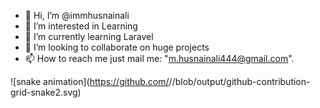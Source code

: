- 👋 Hi, I’m @immhusnainali
- 👀 I’m interested in Learning
- 🌱 I’m currently learning Laravel
- 💞️ I’m looking to collaborate on huge projects
- 📫 How to reach me just mail me: "m.husnainali444@gmail.com".

<!---
immhusnainali/immhusnainali is a ✨ special ✨ repository because its `README.md` (this file) appears on your GitHub profile.
You can click the Preview link to take a look at your changes.
--->
![snake animation](https://github.com/<seu user name>/<seu user name>/blob/output/github-contribution-grid-snake2.svg)
